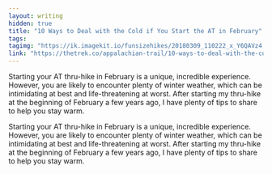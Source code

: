 ```yaml
---
layout: writing
hidden: true
title: "10 Ways to Deal with the Cold if You Start the AT in February"
tags: 
tagimg: "https://ik.imagekit.io/funsizehikes/20180309_110222_x_Y6QAVz4.jpg?ik-sdk-version=javascript-1.4.3&updatedAt=1613425394844?tr=w-320"
link: "https://thetrek.co/appalachian-trail/10-ways-to-deal-with-the-cold-if-you-start-the-at-in-february/"
---
```


Starting your AT thru-hike in February is a unique, incredible experience. However, you are likely to encounter plenty of winter weather, which can be intimidating at best and life-threatening at worst. After starting my thru-hike at the beginning of February a few years ago, I have plenty of tips to share to help you stay warm.


Starting your AT thru-hike in February is a unique, incredible experience. However, you are likely to encounter plenty of winter weather, which can be intimidating at best and life-threatening at worst. After starting my thru-hike at the beginning of February a few years ago, I have plenty of tips to share to help you stay warm.